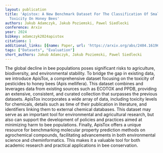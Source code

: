 ```yaml
---
layout: publication
title: 'Apistox: A New Benchmark Dataset For The Classification Of Small Molecules
  Toxicity On Honey Bees'
authors: Jakub Adamczyk, Jakub Poziemski, Pawel Siedlecki
conference: Arxiv
year: 2024
bibkey: adamczyk2024apistox
citations: 1
additional_links: [{name: Paper, url: 'https://arxiv.org/abs/2404.16196'}]
tags: ["Datasets", "Evaluation"]
short_authors: Jakub Adamczyk, Jakub Poziemski, Pawel Siedlecki
---
```

The global decline in bee populations poses significant risks to agriculture,
biodiversity, and environmental stability. To bridge the gap in existing data,
we introduce ApisTox, a comprehensive dataset focusing on the toxicity of
pesticides to honey bees (Apis mellifera). This dataset combines and leverages
data from existing sources such as ECOTOX and PPDB, providing an extensive,
consistent, and curated collection that surpasses the previous datasets.
ApisTox incorporates a wide array of data, including toxicity levels for
chemicals, details such as time of their publication in literature, and
identifiers linking them to external chemical databases. This dataset may serve
as an important tool for environmental and agricultural research, but also can
support the development of policies and practices aimed at minimizing harm to
bee populations. Finally, ApisTox offers a unique resource for benchmarking
molecular property prediction methods on agrochemical compounds, facilitating
advancements in both environmental science and cheminformatics. This makes it a
valuable tool for both academic research and practical applications in bee
conservation.